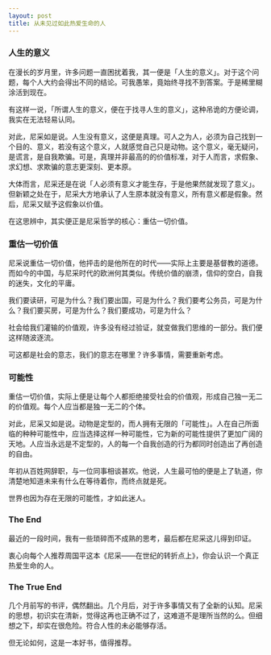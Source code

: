 ```yaml
---
layout: post  
title: 从未见过如此热爱生命的人
---
```


### 人生的意义

在漫长的岁月里，许多问题一直困扰着我，其一便是「人生的意义」。对于这个问题，每个人大约会得出不同的结论。可我愚笨，竟始终寻找不到答案。于是稀里糊涂活到现在。

有这样一说，「所谓人生的意义，便在于找寻人生的意义」，这种吊诡的方便论调，我实在无法轻易认同。

对此，尼采如是说。人生没有意义，这便是真理。可人之为人，必须为自己找到一个目的、意义，若没有这个意义，人就感觉自己只是动物。这个意义，毫无疑问，是谎言，是自我欺骗。可是，真理并非最高的的价值标准，对于人而言，求假象、求幻想、求欺骗的意志更深刻、更本原。

大体而言，尼采还是在说「人必须有意义才能生存，于是他果然就发现了意义」。但新颖之处在于，尼采大方地承认了人生原本就没有意义，所有意义都是假象。然后，尼采又赋予这假象以价值。

在这思辨中，其实便正是尼采哲学的核心：重估一切价值。

### 重估一切价值 

尼采说重估一切价值，他抨击的是他所在的时代——实际上主要是基督教的道德。而如今的中国，与尼采时代的欧洲何其类似。传统价值的崩溃，信仰的空白，自我的迷失，文化的平庸。

我们要读研，可是为什么？我们要出国，可是为什么？我们要考公务员，可是为什么？我们要买房，可是为什么？我们要成功，可是为什么？

社会给我们灌输的价值观，许多没有经过验证，就变做我们思维的一部分。我们便这样随波逐流。

可这都是社会的意志，我们的意志在哪里？许多事情，需要重新考虑。

### 可能性

重估一切价值，实际上便是让每个人都拒绝接受社会的价值观，形成自己独一无二的价值观。每个人应当都是独一无二的个体。

对此，尼采又如是说。动物是定型的，而人拥有无限的「可能性」。人在自己所面临的种种可能性中，应当选择这样一种可能性，它为新的可能性提供了更加广阔的天地。人应当永远是不定型的，人的每一个自我创造的行为都同时创造出了再创造的自由。

年初从百姓网辞职，与一位同事相谈甚欢。他说，人生最可怕的便是上了轨道，你清楚地知道未来有什么在等待着你，而终点就是死。

世界也因为存在无限的可能性，才如此迷人。

### The End 

最近的一段时间，我有一些琐碎而不成熟的思考，最后都在尼采这儿得到印证。

衷心向每个人推荐周国平这本《尼采——在世纪的转折点上》，你会认识一个真正热爱生命的人。

### The True End

几个月前写的书评，偶然翻出。几个月后，对于许多事情又有了全新的认知。尼采的思想，初识实在清新，觉得这再也正确不过了，这难道不是理所当然的么。但细想之下，却实在很危险。符合人性的未必能够存活。

但无论如何，这是一本好书，值得推荐。

